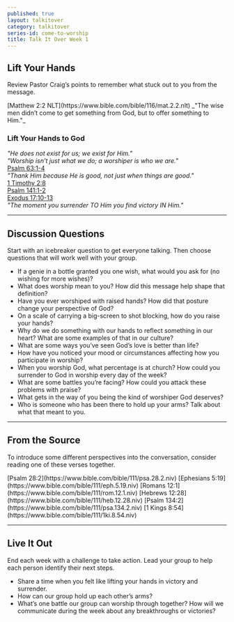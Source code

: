 ```yaml
---
published: true
layout: talkitover
category: talkitover
series-id: come-to-worship
title: Talk It Over Week 1
---
```


## Lift Your Hands

<p class="lead">Review Pastor Craig’s points to remember what stuck out to you from the message.</p>
[Matthew 2:2 NLT](https://www.bible.com/bible/116/mat.2.2.nlt)  
_"The wise men didn’t come to get something from God, but to offer something to Him."_  

### Lift Your Hands to God  
_"He does not exist for us; we exist for Him."_  
_"Worship isn’t just what we do; a worshiper is who we are."_  
[Psalm 63:1-4](https://www.bible.com/bible/111/psa.63.1-4.niv)  
_"Thank Him because He is good, not just when things are good."_  
[1 Timothy 2:8](https://www.bible.com/bible/111/1ti.2.8.niv)  
[Psalm 141:1-2](https://www.bible.com/bible/111/psa.141.1-2.niv)  
[Exodus 17:10-13](https://www.bible.com/bible/111/exo.17.10-13.niv)  
_"The moment you surrender TO Him you find victory IN Him."_

* * *

## Discussion Questions
<p class="lead">Start with an icebreaker question to get everyone talking. Then choose questions that will work well with your group.</p>

* If a genie in a bottle granted you one wish, what would you ask for (no wishing for more wishes)?
* What does worship mean to you? How did this message help shape that definition?
* Have you ever worshiped with raised hands? How did that posture change your perspective of God?
* On a scale of carrying a big-screen to shot blocking, how do you raise your hands?
* Why do we do something with our hands to reflect something in our heart? What are some examples of that in our culture?
* What are some ways you’ve seen God’s love is better than life?
* How have you noticed your mood or circumstances affecting how you participate in worship?
* When you worship God, what percentage is at church? How could you surrender to God in worship every day of the week?
* What are some battles you’re facing? How could you attack these problems with praise?
* What gets in the way of you being the kind of worshiper God deserves?
* Who is someone who has been there to hold up your arms? Talk about what that meant to you.

* * *

## From the Source
<p class="lead">To introduce some different perspectives into the conversation, consider reading one of these verses together.</p>
[Psalm 28:2](https://www.bible.com/bible/111/psa.28.2.niv)  
[Ephesians 5:19](https://www.bible.com/bible/111/eph.5.19.niv)  
[Romans 12:1](https://www.bible.com/bible/111/rom.12.1.niv)  
[Hebrews 12:28](https://www.bible.com/bible/111/heb.12.28.niv)  
[Psalm 134:2](https://www.bible.com/bible/111/psa.134.2.niv)  
[1 Kings 8:54](https://www.bible.com/bible/111/1ki.8.54.niv)

* * *

## Live It Out
<p class="lead">End each week with a challenge to take action. Lead your group to help each person identify their next steps.</p>

* Share a time when you felt like lifting your hands in victory and surrender.
* How can our group hold up each other’s arms?
* What’s one battle our group can worship through together? How will we communicate during the week about any breakthroughs or victories?
